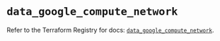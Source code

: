 # `data_google_compute_network`

Refer to the Terraform Registry for docs: [`data_google_compute_network`](https://registry.terraform.io/providers/hashicorp/google-beta/5.21.0/docs/data-sources/google_compute_network).
